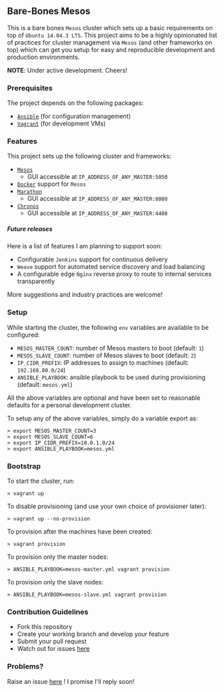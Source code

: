 ## Bare-Bones Mesos

This is a bare bones `Mesos` cluster which sets up a basic
requirements on top of `Ubuntu 14.04.3 LTS`. This project aims
to be a highly opinionated list of practices for cluster
management via `Mesos` (and other frameworks on top) which can
get you setup for easy and reproducible development and production
environments.

**NOTE**: Under active development. Cheers!

### Prerequisites

The project depends on the following packages:

* [`Ansible`](http://www.ansible.com) (for configuration management)
* [`Vagrant`](http://www.vagrantup.com) (for development VMs)

### Features

This project sets up the following cluster and frameworks:
* [`Mesos`](http://mesos.apache.org)
  * GUI accessible at `IP_ADDRESS_OF_ANY_MASTER:5050`
* [`Docker`](https://www.docker.com) support for `Mesos`
* [`Marathon`](https://mesosphere.github.io/marathon/)
  * GUI accessible at `IP_ADDRESS_OF_ANY_MASTER:8080`
* [`Chronos`](http://mesos.github.io/chronos/)
	* GUI accessible at `IP_ADDRESS_OF_ANY_MASTER:4400`

##### Future releases

Here is a list of features I am planning to support soon:
* Configurable `Jenkins` support for continuous delivery
* `Weave` support for automated service discovery and load balancing
* A configurable edge `Nginx` reverse proxy to route to internal
services transparently

More suggestions and industry practices are welcome!

### Setup

While starting the cluster, the following `env` variables are available to be configured:

* `MESOS_MASTER_COUNT`: number of Mesos masters to boot (default: `1`)
* `MESOS_SLAVE_COUNT`: number of Mesos slaves to boot (default: `2`)
* `IP_CIDR_PREFIX`: IP addresses to assign to machines (default: `192.168.80.0/24`)
* `ANSIBLE_PLAYBOOK`: ansible playbook to be used during provisioning (default: `mesos.yml`)

All the above variables are optional and have been set to reasonable defaults for a personal development cluster.

To setup any of the above variables, simply do a variable export as:
```
> export MESOS_MASTER_COUNT=3
> export MESOS_SLAVE_COUNT=6
> export IP_CIDR_PREFIX=10.0.1.0/24
> export ANSIBLE_PLAYBOOK=mesos.yml
```

### Bootstrap

To start the cluster, run:
```
> vagrant up
```

To disable provisioning (and use your own choice of provisioner later):
```
> vagrant up --no-provision
```

To provision after the machines have been created:
```
> vagrant provision
```

To provision only the master nodes:
```
> ANSIBLE_PLAYBOOK=mesos-master.yml vagrant provision
```

To provision only the slave nodes:
```
> ANSIBLE_PLAYBOOK=mesos-slave.yml vagrant provision
```

### Contribution Guidelines ###

* Fork this repository
* Create your working branch and develop your feature
* Submit your pull request
* Watch out for issues [here](https://github.com/activatedgeek/ansible-vagrant-mesos/issues)

### Problems? ###
Raise an issue [here](https://github.com/activatedgeek/ansible-vagrant-mesos/issues/new) ! I promise I'll reply soon!
